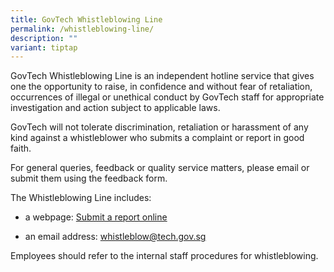 ```yaml
---
title: GovTech Whistleblowing Line
permalink: /whistleblowing-line/
description: ""
variant: tiptap
---
```

<p>GovTech Whistleblowing Line is an independent hotline service that gives
one the opportunity to raise, in confidence and without fear of retaliation,
occurrences of illegal or unethical conduct by GovTech staff for appropriate
investigation and action subject to applicable laws.</p>
<p>GovTech will not tolerate discrimination, retaliation or harassment of
any kind against a whistleblower who submits a complaint or report in good
faith.</p>
<p>For general queries, feedback or quality service matters, please email
or submit them using the feedback form.</p>
<p>The Whistleblowing Line includes:</p>
<ul data-tight="true" class="tight">
<li>
<p>a webpage:&nbsp;<a href="https://form.gov.sg/5bd91cac927f22000f64379a" rel="noopener noreferrer nofollow" target="_blank">Submit a report online</a>
</p>
</li>
<li>
<p>an email address:&nbsp;<a href="mailto:whistleblow@tech.gov.sg" rel="noopener noreferrer nofollow" target="_blank">whistleblow@tech.gov.sg</a>
</p>
</li>
</ul>
<p>Employees should refer to the internal staff procedures for whistleblowing.</p>